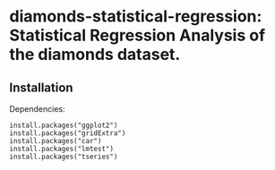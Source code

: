 # diamonds-statistical-regression: Statistical Regression Analysis of the diamonds dataset.

Installation
----------- 
Dependencies:
````
install.packages("ggplot2")
install.packages("gridExtra")
install.packages("car")
install.packages("lmtest")
install.packages("tseries")
````